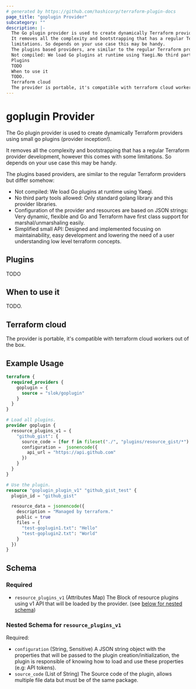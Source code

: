 ```yaml
---
# generated by https://github.com/hashicorp/terraform-plugin-docs
page_title: "goplugin Provider"
subcategory: ""
description: |-
  The Go plugin provider is used to create dynamically Terraform providers using small go plugins (provider inception!).
  It removes all the complexity and bootstrapping that has a regular Terraform provider development, however this comes with some
  limitations. So depends on your use case this may be handy.
  The plugins based providers, are similar to the regular Terraform providers but differ somehow:
  Not compiled: We load Go plugins at runtime using Yaegi.No third party tools allowed: Only standard golang library and this provider libraries.Configuration of the provider and resources are based on JSON strings: Very dynamic, flexible and Go and Terraform have first class support for marshal/unmarshaling easily.Simplified small API: Designed and implemented focusing on maintainability, easy development and lowering the need of a user understanding low level terraform concepts.
  Plugins
  TODO
  When to use it
  TODO.
  Terraform cloud
  The provider is portable, it's compatible with terraform cloud workers out of the box.
---
```


# goplugin Provider

The Go plugin provider is used to create dynamically Terraform providers using small go plugins (provider inception!).

It removes all the complexity and bootstrapping that has a regular Terraform provider development, however this comes with some
limitations. So depends on your use case this may be handy.

The plugins based providers, are similar to the regular Terraform providers but differ somehow:

- Not compiled: We load Go plugins at runtime using Yaegi.
- No third party tools allowed: Only standard golang library and this provider libraries.
- Configuration of the provider and resources are based on JSON strings: Very dynamic, flexible and Go and Terraform have first class support for marshal/unmarshaling easily.
- Simplified small API: Designed and implemented focusing on maintainability, easy development and lowering the need of a user understanding low level terraform concepts.

## Plugins

TODO

## When to use it

TODO.

## Terraform cloud

The provider is portable, it's compatible with terraform cloud workers out of the box.

## Example Usage

```terraform
terraform {
  required_providers {
    goplugin = {
      source = "slok/goplugin"
    }
  }
}

# Load all plugins.
provider goplugin { 
  resource_plugins_v1 = {
    "github_gist": {
      source_code = [for f in fileset("./", "plugins/resource_gist/*"): file(f)]
      configuration =  jsonencode({
        api_url = "https://api.github.com"
      })
    }
  }
}

# Use the plugin.
resource "goplugin_plugin_v1" "github_gist_test" {  
  plugin_id = "github_gist"

  resource_data = jsonencode({
    description = "Managed by terraform."
    public = true
    files = {
      "test-goplugin1.txt": "Hello"
      "test-goplugin2.txt": "World"
    }
  })
}
```

<!-- schema generated by tfplugindocs -->
## Schema

### Required

- `resource_plugins_v1` (Attributes Map) The Block of resource plugins using v1 API that will be loaded by the provider. (see [below for nested schema](#nestedatt--resource_plugins_v1))

<a id="nestedatt--resource_plugins_v1"></a>
### Nested Schema for `resource_plugins_v1`

Required:

- `configuration` (String, Sensitive) A JSON string object with the properties that will be passed to the plugin creation/initialization, the plugin is responsible of knowing how to load and use these properties (e.g: API tokens).
- `source_code` (List of String) The Source code of the plugin, allows multiple file data but must be of the same package.

